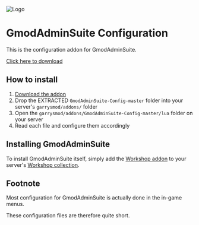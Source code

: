 ![Logo](https://gmodadminsuite.com/assets/img/logo.png)

# GmodAdminSuite Configuration

This is the configuration addon for GmodAdminSuite.

[Click here to download](https://github.com/GmodAdminSuite/GmodAdminSuite-Config/archive/master.zip)

## How to install

1. [Download the addon](https://github.com/GmodAdminSuite/GmodAdminSuite-Config/archive/master.zip)
2. Drop the EXTRACTED `GmodAdminSuite-Config-master` folder into your server's `garrysmod/addons/` folder
3. Open the `garrysmod/addons/GmodAdminSuite-Config-master/lua` folder on your server
4. Read each file and configure them accordingly

## Installing GmodAdminSuite

To install GmodAdminSuite itself, simply add the [Workshop addon](https://steamcommunity.com/sharedfiles/filedetails/?id=1595332211) to your server's [Workshop collection](http://wiki.garrysmod.com/page/Workshop_for_Dedicated_Servers).

## Footnote

Most configuration for GmodAdminSuite is actually done in the in-game menus.

These configuration files are therefore quite short.